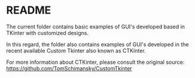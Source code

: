 # README

The current folder contains basic examples of GUI's developed based in TKinter with customized designs.  

In this regard, the folder also contains examples of GUI's developed in the recent available Custom Tkinter also known as CTKinter. 

For more information about CTKinter, please consult the original source: https://github.com/TomSchimansky/CustomTkinter
